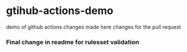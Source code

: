 # gtihub-actions-demo
demo of github actions
changes made here
changes for the pull request


### Final change in readme for rulesset validation
